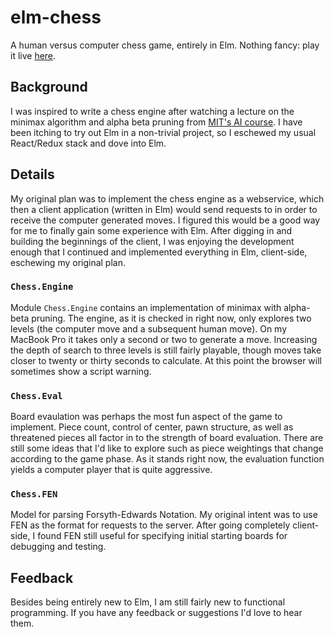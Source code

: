# elm-chess

A human versus computer chess game, entirely in Elm. Nothing fancy: play it live [here](https://elm-chess.com).

## Background

I was inspired to write a chess engine after watching a lecture on the minimax algorithm and alpha beta pruning from 
[MIT's AI course](https://ocw.mit.edu/courses/electrical-engineering-and-computer-science/6-034-artificial-intelligence-fall-2010/).  I have been itching to try out Elm in a non-trivial project, so I eschewed my usual React/Redux stack and dove into
Elm. 

## Details

My original plan was to implement the chess engine as a webservice, which then a client application (written in Elm) would
send requests to in order to receive the computer generated moves. I figured this would be a good way for me to finally
gain some experience with Elm. After digging in and building the beginnings of the client, I was enjoying the development
enough that I continued and implemented everything in Elm, client-side, eschewing my original plan. 

### `Chess.Engine`

Module `Chess.Engine` contains an implementation of minimax with alpha-beta pruning.  The engine, as it is checked in right
now, only explores two levels (the computer move and a subsequent human move).  On my MacBook Pro it takes only a second
or two to generate a move.  Increasing the depth of search to three levels is still fairly playable, though moves take 
closer to twenty or thirty seconds to calculate.  At this point the browser will sometimes show a script warning.

### `Chess.Eval`

Board evaulation was perhaps the most fun aspect of the game to implement. Piece count, control of center, pawn structure,
as well as threatened pieces all factor in to the strength of board evaluation. There are still some ideas that I'd like to
explore such as piece weightings that change according to the game phase.  As it stands right now, the evaluation
function yields a computer player that is quite aggressive.   

### `Chess.FEN`

Model for parsing Forsyth-Edwards Notation. My original intent was to use FEN as the format for requests to the server. After
going completely client-side, I found FEN still useful for specifying initial starting boards for debugging and testing.


## Feedback

Besides being entirely new to Elm, I am still fairly new to functional programming. If you have any feedback or suggestions
I'd love to hear them. 
